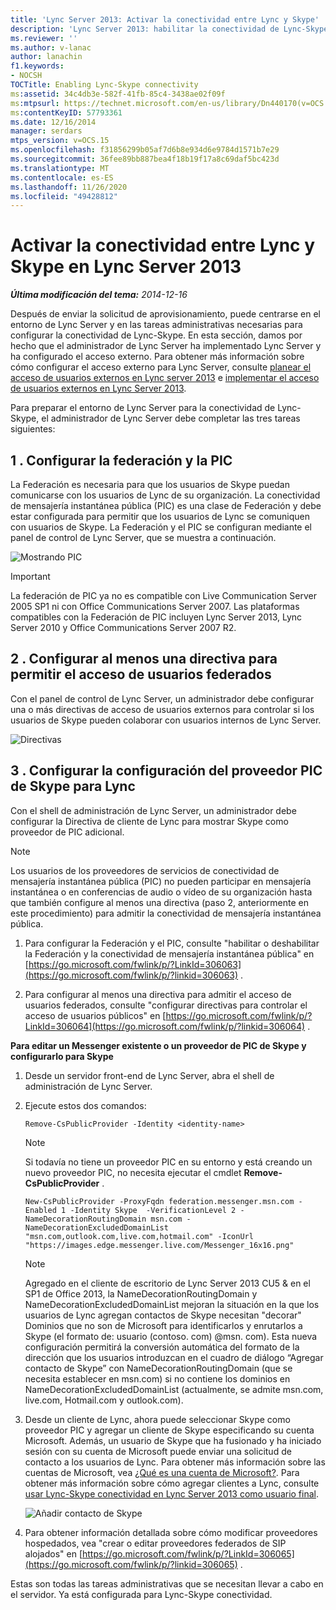 ```yaml
---
title: 'Lync Server 2013: Activar la conectividad entre Lync y Skype'
description: 'Lync Server 2013: habilitar la conectividad de Lync-Skype.'
ms.reviewer: ''
ms.author: v-lanac
author: lanachin
f1.keywords:
- NOCSH
TOCTitle: Enabling Lync-Skype connectivity
ms:assetid: 34c4db3e-582f-41fb-85c4-3438ae02f09f
ms:mtpsurl: https://technet.microsoft.com/en-us/library/Dn440170(v=OCS.15)
ms:contentKeyID: 57793361
ms.date: 12/16/2014
manager: serdars
mtps_version: v=OCS.15
ms.openlocfilehash: f31856299b05af7d6b8e934d6e9784d1571b7e29
ms.sourcegitcommit: 36fee89bb887bea4f18b19f17a8c69daf5bc423d
ms.translationtype: MT
ms.contentlocale: es-ES
ms.lasthandoff: 11/26/2020
ms.locfileid: "49428812"
---
```

# <a name="enabling-lync-skype-connectivity-in-lync-server-2013"></a>Activar la conectividad entre Lync y Skype en Lync Server 2013

<div data-xmlns="http://www.w3.org/1999/xhtml">

<div class="topic" data-xmlns="http://www.w3.org/1999/xhtml" data-msxsl="urn:schemas-microsoft-com:xslt" data-cs="https://msdn.microsoft.com/">

<div data-asp="https://msdn2.microsoft.com/asp">



</div>

<div id="mainSection">

<div id="mainBody">

<span> </span>

_**Última modificación del tema:** 2014-12-16_

Después de enviar la solicitud de aprovisionamiento, puede centrarse en el entorno de Lync Server y en las tareas administrativas necesarias para configurar la conectividad de Lync-Skype. En esta sección, damos por hecho que el administrador de Lync Server ha implementado Lync Server y ha configurado el acceso externo. Para obtener más información sobre cómo configurar el acceso externo para Lync Server, consulte [planear el acceso de usuarios externos en Lync server 2013](lync-server-2013-planning-for-external-user-access.md) e [implementar el acceso de usuarios externos en Lync Server 2013](lync-server-2013-deploying-external-user-access.md).

Para preparar el entorno de Lync Server para la conectividad de Lync-Skype, el administrador de Lync Server debe completar las tres tareas siguientes:

<div>

## <a name="1-configure-federation-and-pic"></a>1 \. Configurar la federación y la PIC

La Federación es necesaria para que los usuarios de Skype puedan comunicarse con los usuarios de Lync de su organización. La conectividad de mensajería instantánea pública (PIC) es una clase de Federación y debe estar configurada para permitir que los usuarios de Lync se comuniquen con usuarios de Skype. La Federación y el PIC se configuran mediante el panel de control de Lync Server, que se muestra a continuación.

![Mostrando PIC](images/Dn440170.451b94e3-0b38-488c-835f-1f25690e8074(OCS.15).jpg "Mostrando PIC")

<div>


> [!IMPORTANT]  
> La federación de PIC ya no es compatible con Live Communication Server 2005 SP1 ni con Office Communications Server 2007. Las plataformas compatibles con la Federación de PIC incluyen Lync Server 2013, Lync Server 2010 y Office Communications Server 2007 R2.



</div>

</div>

<div>

## <a name="2-configure-at-least-one-policy-to-support-federated-user-access"></a>2 \. Configurar al menos una directiva para permitir el acceso de usuarios federados

Con el panel de control de Lync Server, un administrador debe configurar una o más directivas de acceso de usuarios externos para controlar si los usuarios de Skype pueden colaborar con usuarios internos de Lync Server.

![Directivas](images/Dn440170.8fd46ad1-9749-422c-8c47-c16ac9032cdb(OCS.15).jpg "Directivas")

</div>

<div>

## <a name="3-configure-the-skype-pic-provider-setting-for-lync"></a>3 \. Configurar la configuración del proveedor PIC de Skype para Lync

Con el shell de administración de Lync Server, un administrador debe configurar la Directiva de cliente de Lync para mostrar Skype como proveedor de PIC adicional.

<div>


> [!NOTE]  
> Los usuarios de los proveedores de servicios de conectividad de mensajería instantánea pública (PIC) no pueden participar en mensajería instantánea o en conferencias de audio o vídeo de su organización hasta que también configure al menos una directiva (paso 2, anteriormente en este procedimiento) para admitir la conectividad de mensajería instantánea pública.



</div>

1.  Para configurar la Federación y el PIC, consulte "habilitar o deshabilitar la Federación y la conectividad de mensajería instantánea pública" en [https://go.microsoft.com/fwlink/p/?LinkId=306063](https://go.microsoft.com/fwlink/p/?linkid=306063) .

2.  Para configurar al menos una directiva para admitir el acceso de usuarios federados, consulte "configurar directivas para controlar el acceso de usuarios públicos" en [https://go.microsoft.com/fwlink/p/?LinkId=306064](https://go.microsoft.com/fwlink/p/?linkid=306064) .

**Para editar un Messenger existente o un proveedor de PIC de Skype y configurarlo para Skype**

1.  Desde un servidor front-end de Lync Server, abra el shell de administración de Lync Server.

2.  Ejecute estos dos comandos:
    
    `Remove-CsPublicProvider -Identity <identity-name>`
    
    <div>
    

    > [!NOTE]  
    > Si todavía no tiene un proveedor PIC en su entorno y está creando un nuevo proveedor PIC, no necesita ejecutar el cmdlet <STRONG>Remove-CsPublicProvider</STRONG> .

    
    </div>
    
    `New-CsPublicProvider -ProxyFqdn federation.messenger.msn.com -Enabled 1 -Identity Skype  -VerificationLevel 2 -NameDecorationRoutingDomain msn.com -NameDecorationExcludedDomainList "msn.com,outlook.com,live.com,hotmail.com" -IconUrl "https://images.edge.messenger.live.com/Messenger_16x16.png"`
    
    <div>
    

    > [!NOTE]  
    > Agregado en el cliente de escritorio de Lync Server 2013 CU5 &amp; en el SP1 de Office 2013, la NameDecorationRoutingDomain y NameDecorationExcludedDomainList mejoran la situación en la que los usuarios de Lync agregan contactos de Skype necesitan "decorar" Dominios que no son de Microsoft para identificarlos y enrutarlos a Skype (el formato de: usuario (contoso. com) @msn. com). Esta nueva configuración permitirá la conversión automática del formato de la dirección que los usuarios introduzcan en el cuadro de diálogo “Agregar contacto de Skype” con NameDecorationRoutingDomain (que se necesita establecer en msn.com) si no contiene los dominios en NameDecorationExcludedDomainList (actualmente, se admite msn.com, live.com, Hotmail.com y outlook.com).

    
    </div>

3.  Desde un cliente de Lync, ahora puede seleccionar Skype como proveedor PIC y agregar un cliente de Skype especificando su cuenta Microsoft. Además, un usuario de Skype que ha fusionado y ha iniciado sesión con su cuenta de Microsoft puede enviar una solicitud de contacto a los usuarios de Lync. Para obtener más información sobre las cuentas de Microsoft, vea [¿Qué es una cuenta de Microsoft?](https://support.skype.com/en/faq/fa12059/what-is-a-microsoft-account). Para obtener más información sobre cómo agregar clientes a Lync, consulte [usar Lync-Skype conectividad en Lync Server 2013 como usuario final](lync-server-2013-using-lync-skype-connectivity-as-an-end-user.md).
    
    ![Añadir contacto de Skype](images/Dn440170.df0e6ed9-2374-4dfa-a815-87281989487c(OCS.15).jpg "Añadir contacto de Skype")

4.  Para obtener información detallada sobre cómo modificar proveedores hospedados, vea "crear o editar proveedores federados de SIP alojados" en [https://go.microsoft.com/fwlink/p/?LinkId=306065](https://go.microsoft.com/fwlink/p/?linkid=306065) .

Estas son todas las tareas administrativas que se necesitan llevar a cabo en el servidor. Ya está configurada para Lync-Skype conectividad.

</div>

</div>

<span> </span>

</div>

</div>

</div>

